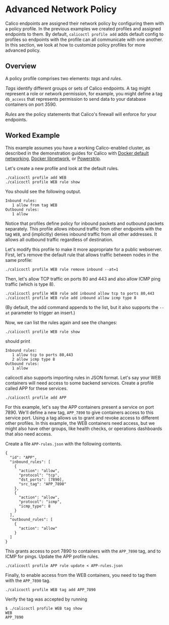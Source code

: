 # Advanced Network Policy

Calico endpoints are assigned their network policy by configuring them with a policy profile.  In the previous examples we created profiles and assigned endpoints to them.  By default, `calicoctl profile add` adds default config to profiles so endpoints with the profile can all communicate with one another.  In this section, we look at how to customize policy profiles for more advanced policy.

## Overview

A policy profile comprises two elements: *tags* and *rules*.  

*Tags* identify different groups or sets of Calico endpoints.  A tag might represent a role or network permission, for example, you might define a tag `db_access` that represents permission to send data to your database containers on port 3590.

*Rules* are the policy statements that Calico's firewall will enforce for your endpoints.

## Worked Example

This example assumes you have a working Calico-enabled cluster, as described in the demonstration guides for Calico with [Docker default networking](docs/getting-started/default-networking/Demonstration.md), [Docker libnetwork](docs/getting-started/libnetwork/Demonstration.md), or [Powerstrip](docs/getting-started/powerstrip/Demonstration.md).

Let's create a new profile and look at the default rules.

    ./calicoctl profile add WEB
    ./calicoctl profile WEB rule show

You should see the following output.

    Inbound rules:
       1 allow from tag WEB 
    Outbound rules:
       1 allow

Notice that profiles define policy for inbound packets and outbound packets separately.  This profile allows inbound traffic from other endpoints with the tag `WEB`, and (implicitly) denies inbound traffic from all other addresses.  It allows all outbound traffic regardless of destination.

Let's modify this profile to make it more appropriate for a public webserver. First, let's remove the default rule that allows traffic between nodes in the same profile:
```
./calicoctl profile WEB rule remove inbound --at=1
```

Then, let's allow TCP traffic on ports 80 and 443 and also allow ICMP ping traffic (which is type 8).

```
./calicoctl profile WEB rule add inbound allow tcp to ports 80,443
./calicoctl profile WEB rule add inbound allow icmp type 8
```
(By default, the add command appends to the list, but it also supports the `--at` parameter to trigger an insert.)

Now, we can list the rules again and see the changes:

```
./calicoctl profile WEB rule show
```

should print

```
Inbound rules:
   1 allow tcp to ports 80,443
   2 allow icmp type 8
Outbound rules:
   1 allow
```

calicoctl also supports importing rules in JSON format.  Let's say your WEB containers will need access to some backend services.  Create a profile called APP for these services.

    ./calicoctl profile add APP

For this example, let's say the APP containers present a service on port 7890.  We'll define a new tag, `APP_7890` to give containers access to this service port.  Using a tag allows us to grant and revoke access to different other profiles.  In this example, the WEB containers need access, but we might also have other groups, like health checks, or operations dashboards that also need access.

Create a file `APP-rules.json` with the following contents.

    {
      "id": "APP", 
      "inbound_rules": [
        {
          "action": "allow",
          "protocol": "tcp", 
          "dst_ports": [7890],
          "src_tag": "APP_7890"
        }, 
        {
          "action": "allow", 
          "protocol": "icmp",
          "icmp_type": 8
        }
      ], 
      "outbound_rules": [
        {
          "action": "allow"
        }
      ]
    }

This grants access to port 7890 to containers with the `APP_7890` tag, and to ICMP for pings.  Update the APP profile rules.

    ./calicoctl profile APP rule update < APP-rules.json

Finally, to enable access from the WEB containers, you need to tag them with the `APP_7890` tag.

    ./calicoctl profile WEB tag add APP_7890

Verify the tag was accepted by running

    $ ./calicoctl profile WEB tag show
    WEB
    APP_7890

